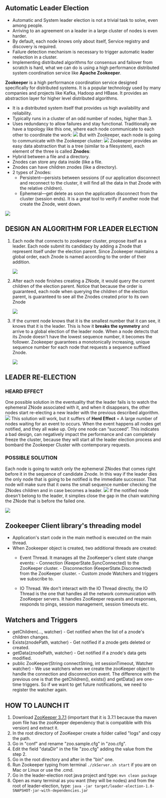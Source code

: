 ## Automatic Leader Election
- Automatic and System leader election is not a trivial task to solve, even among people.
- Arriving to an agreement on a leader in a large cluster of nodes is even harder.
- By default, each node knows only about itself, Service registry and discovery is required.
- Failure detection mechanism is necessary to trigger automatic leader reelection in a cluster.
- Implementing distributed algorithms for consensus and failover from scratch is hard, what we can do is using a high performance distributed system coordination service like **Apache Zookeeper**. 

**Zookeeper** is a high performance coordination service designed specifically for distributed systems. It is a popular technology used by many companies and projects like Kafka, Hadoop and HBase. It provides an abstraction layer for higher level distributed algorithms.
- It is a distributed system itself that provides us high availability and reliability.
- Typically runs in a cluster of an odd number of nodes, higher than 3.
- Uses redundancy to allow failures and stay functional.
Traditionally we have a topology like this one, where each node communicate to each other to coordinate the work:
![](traditional.png)
But with Zookeeper, each node is going to communicate with the Zookeeper cluster:
![](zookeeper-cluster.png)
Zookeeper provides an easy data abstraction that is a tree (similar to a filesystem), each element of the three is called **Znodes**:
- Hybrid between a file and a directory.
- Znodes can store any data inside (like a file.
- Znodes can have children znodes (like a directory).
- 2 types of Znodes:
	- Persistent—persists between sessions (if our application disconnect and reconnect to the cluster, it will find all the data in that Znode with the relative children).
	- Ephemeral—get delete as soon the application disconnect from the cluster (session ends). It is a great tool to verify if another node that create the Znode, went down.

![](znodes.png)

## DESIGN AN ALGORITHM FOR LEADER ELECTION
1. Each node that connects to zookeeper cluster, propose itself as a leader. Each node submit its candidacy by adding a Znode that represent itself under the election parent. Since Zookeeper maintains a global order, each Znode is named according to the order of their addition.

   ![](step1.png)

2. After each node finishes creating a ZNode, it would query the current children of the election parent. Notice that because the order is guaranteed, each node when querying the children of the election parent, is guaranteed to see all the Znodes created prior to its own Znode

    ![](step2.png)

3. If the current node knows that it is the smallest number that it can see, it knows that it is the leader. This is how it **breaks the symmetry** and arrive to a global election of the leader node. When a node detects that its Znode doesn't have the lowest sequence number, it becomes the follower. Zookeeper guarantees a monotonically increasing, unique sequence number for each node that requests a sequence suffixed Znode.

   ![](step3.png)


## LEADER RE-ELECTION

### HEARD EFFECT

One possible solution in the eventuality that the leader fails is to watch the ephemeral ZNode associated with it,  and when it disappears, the other nodes start re-electing a new leader with the previous described algorithm.
![](1attempt-leader.png)
This solution will work, but  it suffers of **Herd Effect** = A large number of nodes waiting for an event to occurs. When the event happens all nodes get notified, and they all wake up. Only one node can “succeed”. This indicates a bad design, can negatively impact the performance and can completely freeze the cluster, because they will start all the leader election process and bombard the Zookeeper Cluster with contemporary requests.

### POSSIBLE SOLUTION
Each node is going to watch only the ephemeral ZNodes that comes right before it in the sequence of candidate Znode. In this way if the leader dies the only node that is going to be notified is the immediate successor. That node will make sure that it owns the small sequence number checking the ZNodes children and in case becomes a leader.
![](leader-reelection.png)
If the notified node doesn't belong to the leader, it simplies close the gap in the chain watching the ZNode that is before the failed one.

![](reelection-watcher.png)

## Zookeeper Client library's threading model

- Application's start code in the main method is executed on the main thread.
- When Zookeeper object is created, two additional threads are created:
	- Event Thread. It manages all the ZooKeeper's client state change events:
			- Connection (KeeperState.SyncConnected) to the ZooKeeper cluster.
			- Disconnection (KeeperState.Disconnected) from the ZooKeeper cluster.
			- Custom znode Watchers and triggers we subscribe to.
	
	- IO Thread. We don't interact with the IO Thread directly, the IO Thread is the one that handles all the network communication with ZooKeeper servers. It handles ZooKeeper requests and responses, responds to pings, session management, session timeouts etc.

## Watchers and Triggers

- getChildren(..., watcher) - Get notified when the list of a znode's children changes.
- Exists(znodePath, watcher) - Get notified if a znode gets deleted or created.
- getData(znodePath, watcher) - Get notified if a znode's data gets modified.
- public ZooKeeper(String connectString, int sessionTimeout, Watcher watcher) -  We use watchers when we create the zooKeeper object to handle the connection and disconnection event. The difference with the previous one is that the getChildren(), exists() and getData() are one-time triggers. So if we want to get future notifications, we need to register the watcher again.

## HOW TO LAUNCH IT

1. Download [ZooKeeper 3.7.1](https://www.apache.org/dyn/closer.lua/zookeeper/zookeeper-3.7.1/apache-zookeeper-3.7.1-bin.tar.gz) (important that it is 3.7.1 because tha maven pom file has the zooKeeper dependency that is compatible with this version) and extract it.
2. In the root directory of ZooKeeper create a folder called "logs" and copy the path.
3. Go in "conf" and rename "zoo.sample.cfg" in "zoo.cfg". 
4. Edit the field "dataDir" in the file "zoo.cfg"  adding the value from the step 2.
5. Go in the root directory and after in the "bin" one.
6. Run Zookeeper typing from terminal ```./zkServer.sh start``` if you are on Mac or Linux or use the .cmd.
9. Go in the leader-election root java project and type: ```mvn clean package``` 
10. Open as many terminal as you want (they will be nodes) and from the root of leader-election, type: ```java -jar target/leader-election-1.0-SNAPSHOT-jar-with-dependencies.jar```